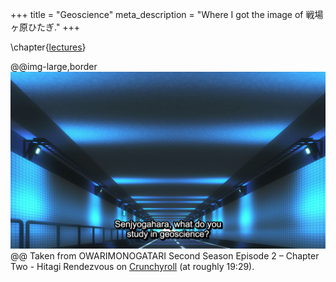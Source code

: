 +++
title = "Geoscience"
meta_description = "Where I got the image of 戦場ヶ原ひたぎ."
+++

\chapter{[lectures](/)}

@@img-large,border
![geosystems.png](./geosystems.png)
@@
Taken from OWARIMONOGATARI Second Season Episode 2
– Chapter Two - Hitagi Rendezvous on [Crunchyroll](
https://www.crunchyroll.com/owarimonogatari/episode-2-chapter-two-hitagi-rendezvous-744749)
(at roughly 19:29).

